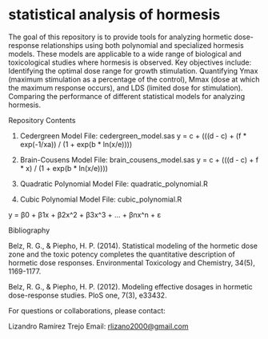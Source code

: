 # statistical analysis of hormesis
The goal of this repository is to provide tools for analyzing hormetic dose-response relationships using both polynomial and specialized hormesis models. These models are applicable to a wide range of biological and toxicological studies where hormesis is observed. Key objectives include: 
Identifying the optimal dose range for growth stimulation. 
Quantifying Ymax (maximum stimulation as a percentage of the control), 
Mmax (dose at which the maximum response occurs), and LDS (limited dose for stimulation). 
Comparing the performance of different statistical models for analyzing hormesis.

Repository Contents
1. Cedergreen Model
File: cedergreen_model.sas
y = c + (((d - c) + (f * exp(-1/xa)) / (1 + exp(b * ln(x/e))))

2. Brain-Cousens Model
File: brain_cousens_model.sas
y = c + (((d - c) + f * x) / (1 + exp(b * ln(x/e))))

3. Quadratic Polynomial Model
File: quadratic_polynomial.R

4. Cubic Polynomial Model
File: cubic_polynomial.R

y = β0 + β1x + β2x^2 + β3x^3 + ... + βnx^n + ε

Bibliography

Belz, R. G., & Piepho, H. P. (2014). Statistical modeling of the hormetic dose zone and the toxic potency completes the quantitative description of hormetic dose responses. Environmental Toxicology and Chemistry, 34(5), 1169-1177.

Belz, R. G., & Piepho, H. P. (2012). Modeling effective dosages in hormetic dose-response studies. PloS one, 7(3), e33432.


For questions or collaborations, please contact:

Lizandro Ramírez Trejo
Email: rlizano2000@gmail.com


